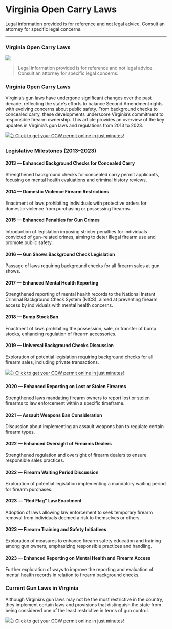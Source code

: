 # Virginia Open Carry Laws

Legal information provided is for reference and not legal advice. Consult an attorney for specific legal concerns. 

* * *

### Virginia Open Carry Laws

![](https://cdn-images-1.medium.com/max/800/1*b0BtfsUQcXxsmbckKaPU9A.png)

> Legal information provided is for reference and not legal advice. Consult an attorney for specific legal concerns.

### Virginia Open Carry Laws

Virginia’s gun laws have undergone significant changes over the past decade, reflecting the state’s efforts to balance Second Amendment rights with evolving concerns about public safety. From background checks to concealed carry, these developments underscore Virginia’s commitment to responsible firearm ownership. This article provides an overview of the key updates in Virginia’s gun laws and regulations from 2013 to 2023.

[![](https://cdn-images-1.medium.com/max/1200/1*aCmvRhaa5Xjz4zDZxHzAjg.png)](https://serp.ly/ccw)[👆 Click to get your CCW permit online in just minutes!](https://serp.ly/ccw)

### Legislative Milestones (2013–2023)

#### 2013 — Enhanced Background Checks for Concealed Carry

Strengthened background checks for concealed carry permit applicants, focusing on mental health evaluations and criminal history reviews.

#### 2014 — Domestic Violence Firearm Restrictions

Enactment of laws prohibiting individuals with protective orders for domestic violence from purchasing or possessing firearms.

#### 2015 — Enhanced Penalties for Gun Crimes

Introduction of legislation imposing stricter penalties for individuals convicted of gun-related crimes, aiming to deter illegal firearm use and promote public safety.

#### 2016 — Gun Shows Background Check Legislation

Passage of laws requiring background checks for all firearm sales at gun shows.

#### 2017 — Enhanced Mental Health Reporting

Strengthened reporting of mental health records to the National Instant Criminal Background Check System (NICS), aimed at preventing firearm access by individuals with mental health concerns.

#### 2018 — Bump Stock Ban

Enactment of laws prohibiting the possession, sale, or transfer of bump stocks, enhancing regulation of firearm accessories.

#### 2019 — Universal Background Checks Discussion

Exploration of potential legislation requiring background checks for all firearm sales, including private transactions.

[![](https://cdn-images-1.medium.com/max/1200/1*TMCVgNoKp2NAtvLSAMkaJg.png)](https://serp.ly/ccw)[👆 Click to get your CCW permit online in just minutes!](https://serp.ly/ccw)

#### 2020 — Enhanced Reporting on Lost or Stolen Firearms

Strengthened laws mandating firearm owners to report lost or stolen firearms to law enforcement within a specific timeframe.

#### 2021 — Assault Weapons Ban Consideration

Discussion about implementing an assault weapons ban to regulate certain firearm types.

#### 2022 — Enhanced Oversight of Firearms Dealers

Strengthened regulation and oversight of firearm dealers to ensure responsible sales practices.

#### 2022 — Firearm Waiting Period Discussion

Exploration of potential legislation implementing a mandatory waiting period for firearm purchases.

#### 2023 — “Red Flag” Law Enactment

Adoption of laws allowing law enforcement to seek temporary firearm removal from individuals deemed a risk to themselves or others.

#### 2023 — Firearm Training and Safety Initiatives

Exploration of measures to enhance firearm safety education and training among gun owners, emphasizing responsible practices and handling.

#### 2023 — Enhanced Reporting on Mental Health and Firearm Access

Further exploration of ways to improve the reporting and evaluation of mental health records in relation to firearm background checks.

### Current Gun Laws in Virginia

Although Virginia’s gun laws may not be the most restrictive in the country, they implement certain laws and provisions that distinguish the state from being considered one of the least restrictive in terms of gun control.

[![](https://cdn-images-1.medium.com/max/1200/1*UmVcdbz7GlGdNVJMx2tkag.png)](https://serp.ly/ccw)[👆 Click to get your CCW permit online in just minutes!](https://serp.ly/ccw)


